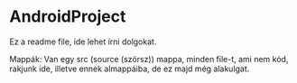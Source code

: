 # AndroidProject
Ez a readme file, ide lehet írni dolgokat.

Mappák:
Van egy src (source (szörsz)) mappa, minden file-t, ami nem kód, rakjunk ide, illetve ennek almappáiba, de ez majd még alakulgat.
